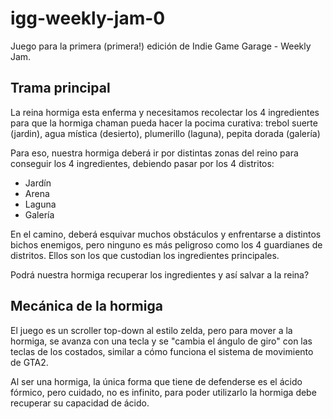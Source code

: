# igg-weekly-jam-0
Juego para la primera (primera!) edición de Indie Game Garage - Weekly Jam.

## Trama principal
La reina hormiga esta enferma y necesitamos recolectar los 4 ingredientes para que la hormiga chaman pueda hacer la pocima curativa: trebol suerte (jardin), agua mística (desierto), plumerillo (laguna), pepita dorada (galería)

Para eso, nuestra hormiga deberá ir por distintas zonas del reino para conseguir los 4 ingredientes, debiendo pasar por los 4 distritos:
  - Jardín
  - Arena
  - Laguna
  - Galería  
  
En el camino, deberá esquivar muchos obstáculos y enfrentarse a distintos bichos enemigos, pero ninguno es más peligroso como los 4 guardianes de distritos. Ellos son los que custodian los ingredientes principales.
 
Podrá nuestra hormiga recuperar los ingredientes y así salvar a la reina?

## Mecánica de la hormiga

El juego es un scroller top-down al estilo zelda, pero para mover a la hormiga, se avanza con una tecla y se "cambia el ángulo de giro" con las teclas de los costados, similar a cómo funciona el sistema de movimiento de GTA2.

Al ser una hormiga, la única forma que tiene de defenderse es el ácido fórmico, pero cuidado, no es infinito, para poder utilizarlo la hormiga debe recuperar su capacidad de ácido.


